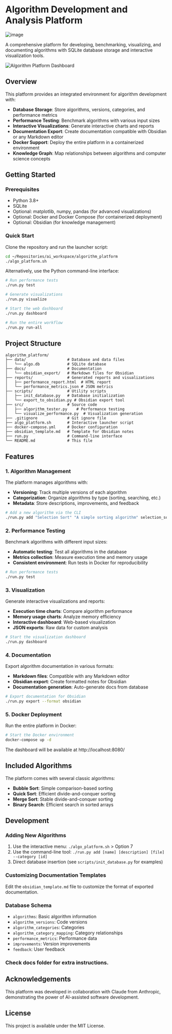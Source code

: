 # Algorithm Development and Analysis Platform 
![image](https://github.com/user-attachments/assets/783c8ed3-bfed-43f8-a9d2-925d776732c7)


A comprehensive platform for developing, benchmarking, visualizing, and documenting algorithms with SQLite database storage and interactive visualization tools.

![Algorithm Platform Dashboard](docs/preview.png)

## Overview

This platform provides an integrated environment for algorithm development with:

- **Database Storage**: Store algorithms, versions, categories, and performance metrics
- **Performance Testing**: Benchmark algorithms with various input sizes
- **Interactive Visualizations**: Generate interactive charts and reports
- **Documentation Export**: Create documentation compatible with Obsidian or any Markdown editor
- **Docker Support**: Deploy the entire platform in a containerized environment
- **Knowledge Graph**: Map relationships between algorithms and computer science concepts

## Getting Started

### Prerequisites

- Python 3.8+
- SQLite
- Optional: matplotlib, numpy, pandas (for advanced visualizations)
- Optional: Docker and Docker Compose (for containerized deployment)
- Optional: Obsidian (for knowledge management)

### Quick Start

Clone the repository and run the launcher script:

```bash
cd ~/Repositories/ai_workspace/algorithm_platform
./algo_platform.sh
```

Alternatively, use the Python command-line interface:

```bash
# Run performance tests
./run.py test

# Generate visualizations
./run.py visualize

# Start the web dashboard
./run.py dashboard

# Run the entire workflow
./run.py run-all
```

## Project Structure

```
algorithm_platform/
├── data/                  # Database and data files
│   └── algo.db            # SQLite database
├── docs/                  # Documentation
│   └── obsidian_export/   # Markdown files for Obsidian
├── reports/               # Generated reports and visualizations
│   ├── performance_report.html  # HTML report
│   └── performance_metrics.json # JSON metrics
├── scripts/               # Utility scripts
│   ├── init_database.py   # Database initialization
│   └── export_to_obsidian.py # Obsidian export tool
├── src/                   # Source code
│   ├── algorithm_tester.py    # Performance testing
│   └── visualize_performance.py  # Visualization generation
├── .gitignore             # Git ignore file
├── algo_platform.sh       # Interactive launcher script
├── docker-compose.yml     # Docker configuration
├── obsidian_template.md   # Template for Obsidian notes
├── run.py                 # Command-line interface
└── README.md              # This file
```

## Features

### 1. Algorithm Management

The platform manages algorithms with:

- **Versioning**: Track multiple versions of each algorithm
- **Categorization**: Organize algorithms by type (sorting, searching, etc.)
- **Metadata**: Store descriptions, improvements, and feedback

```bash
# Add a new algorithm via the CLI
./run.py add "Selection Sort" "A simple sorting algorithm" selection_sort.py --category 1
```

### 2. Performance Testing

Benchmark algorithms with different input sizes:

- **Automatic testing**: Test all algorithms in the database
- **Metrics collection**: Measure execution time and memory usage
- **Consistent environment**: Run tests in Docker for reproducibility

```bash
# Run performance tests
./run.py test
```

### 3. Visualization

Generate interactive visualizations and reports:

- **Execution time charts**: Compare algorithm performance
- **Memory usage charts**: Analyze memory efficiency
- **Interactive dashboard**: Web-based visualization
- **JSON exports**: Raw data for custom analysis

```bash
# Start the visualization dashboard
./run.py dashboard
```

### 4. Documentation

Export algorithm documentation in various formats:

- **Markdown files**: Compatible with any Markdown editor
- **Obsidian export**: Create formatted notes for Obsidian
- **Documentation generation**: Auto-generate docs from database

```bash
# Export documentation for Obsidian
./run.py export --format obsidian
```

### 5. Docker Deployment

Run the entire platform in Docker:

```bash
# Start the Docker environment
docker-compose up -d
```

The dashboard will be available at http://localhost:8080/

## Included Algorithms

The platform comes with several classic algorithms:

- **Bubble Sort**: Simple comparison-based sorting
- **Quick Sort**: Efficient divide-and-conquer sorting
- **Merge Sort**: Stable divide-and-conquer sorting
- **Binary Search**: Efficient search in sorted arrays

## Development

### Adding New Algorithms

1. Use the interactive menu: `./algo_platform.sh` > Option 7
2. Use the command-line tool: `./run.py add [name] [description] [file] --category [id]`
3. Direct database insertion (see `scripts/init_database.py` for examples)

### Customizing Documentation Templates

Edit the `obsidian_template.md` file to customize the format of exported documentation.

### Database Schema

- `algorithms`: Basic algorithm information
- `algorithm_versions`: Code versions
- `algorithm_categories`: Categories
- `algorithm_category_mapping`: Category relationships
- `performance_metrics`: Performance data
- `improvements`: Version improvements
- `feedback`: User feedback

### Check docs folder for extra instructions.


## Acknowledgements

This platform was developed in collaboration with Claude from Anthropic, demonstrating the power of AI-assisted software development.

## License

This project is available under the MIT License.
